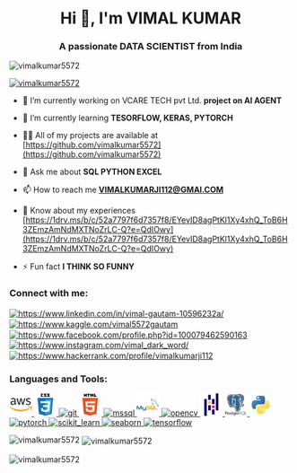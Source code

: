 <h1 align="center">Hi 👋, I'm VIMAL KUMAR</h1>
<h3 align="center">A passionate DATA SCIENTIST from India</h3>

<p align="left"> <img src="https://komarev.com/ghpvc/?username=vimalkumar5572&label=Profile%20views&color=0e75b6&style=flat" alt="vimalkumar5572" /> </p>

<p align="left"> <a href="https://github.com/ryo-ma/github-profile-trophy"><img src="https://github-profile-trophy.vercel.app/?username=vimalkumar5572" alt="vimalkumar5572" /></a> </p>

- 🔭 I’m currently working on VCARE TECH pvt Ltd. **project on AI AGENT**

- 🌱 I’m currently learning **TESORFLOW, KERAS, PYTORCH**

- 👨‍💻 All of my projects are available at [https://github.com/vimalkumar5572](https://github.com/vimalkumar5572)

- 💬 Ask me about **SQL PYTHON EXCEL**

- 📫 How to reach me **VIMALKUMARJI112@GMAI.COM**

- 📄 Know about my experiences [https://1drv.ms/b/c/52a7797f6d7357f8/EYevID8agPtKl1Xy4xhQ_ToB6H3ZEmzAmNdMXTNoZrLC-Q?e=QdIOwy](https://1drv.ms/b/c/52a7797f6d7357f8/EYevID8agPtKl1Xy4xhQ_ToB6H3ZEmzAmNdMXTNoZrLC-Q?e=QdIOwy)

- ⚡ Fun fact **I THINK SO FUNNY**

<h3 align="left">Connect with me:</h3>
<p align="left">
<a href="https://linkedin.com/in/https://www.linkedin.com/in/vimal-gautam-10596232a/" target="blank"><img align="center" src="https://raw.githubusercontent.com/rahuldkjain/github-profile-readme-generator/master/src/images/icons/Social/linked-in-alt.svg" alt="https://www.linkedin.com/in/vimal-gautam-10596232a/" height="30" width="40" /></a>
<a href="https://kaggle.com/https://www.kaggle.com/vimal5572gautam" target="blank"><img align="center" src="https://raw.githubusercontent.com/rahuldkjain/github-profile-readme-generator/master/src/images/icons/Social/kaggle.svg" alt="https://www.kaggle.com/vimal5572gautam" height="30" width="40" /></a>
<a href="https://fb.com/https://www.facebook.com/profile.php?id=100079462590163" target="blank"><img align="center" src="https://raw.githubusercontent.com/rahuldkjain/github-profile-readme-generator/master/src/images/icons/Social/facebook.svg" alt="https://www.facebook.com/profile.php?id=100079462590163" height="30" width="40" /></a>
<a href="https://instagram.com/https://www.instagram.com/vimal_dark_word/" target="blank"><img align="center" src="https://raw.githubusercontent.com/rahuldkjain/github-profile-readme-generator/master/src/images/icons/Social/instagram.svg" alt="https://www.instagram.com/vimal_dark_word/" height="30" width="40" /></a>
<a href="https://www.hackerrank.com/https://www.hackerrank.com/profile/vimalkumarji112" target="blank"><img align="center" src="https://raw.githubusercontent.com/rahuldkjain/github-profile-readme-generator/master/src/images/icons/Social/hackerrank.svg" alt="https://www.hackerrank.com/profile/vimalkumarji112" height="30" width="40" /></a>
</p>

<h3 align="left">Languages and Tools:</h3>
<p align="left"> <a href="https://aws.amazon.com" target="_blank" rel="noreferrer"> <img src="https://raw.githubusercontent.com/devicons/devicon/master/icons/amazonwebservices/amazonwebservices-original-wordmark.svg" alt="aws" width="40" height="40"/> </a> <a href="https://www.w3schools.com/css/" target="_blank" rel="noreferrer"> <img src="https://raw.githubusercontent.com/devicons/devicon/master/icons/css3/css3-original-wordmark.svg" alt="css3" width="40" height="40"/> </a> <a href="https://git-scm.com/" target="_blank" rel="noreferrer"> <img src="https://www.vectorlogo.zone/logos/git-scm/git-scm-icon.svg" alt="git" width="40" height="40"/> </a> <a href="https://www.w3.org/html/" target="_blank" rel="noreferrer"> <img src="https://raw.githubusercontent.com/devicons/devicon/master/icons/html5/html5-original-wordmark.svg" alt="html5" width="40" height="40"/> </a> <a href="https://www.microsoft.com/en-us/sql-server" target="_blank" rel="noreferrer"> <img src="https://www.svgrepo.com/show/303229/microsoft-sql-server-logo.svg" alt="mssql" width="40" height="40"/> </a> <a href="https://www.mysql.com/" target="_blank" rel="noreferrer"> <img src="https://raw.githubusercontent.com/devicons/devicon/master/icons/mysql/mysql-original-wordmark.svg" alt="mysql" width="40" height="40"/> </a> <a href="https://opencv.org/" target="_blank" rel="noreferrer"> <img src="https://www.vectorlogo.zone/logos/opencv/opencv-icon.svg" alt="opencv" width="40" height="40"/> </a> <a href="https://pandas.pydata.org/" target="_blank" rel="noreferrer"> <img src="https://raw.githubusercontent.com/devicons/devicon/2ae2a900d2f041da66e950e4d48052658d850630/icons/pandas/pandas-original.svg" alt="pandas" width="40" height="40"/> </a> <a href="https://www.postgresql.org" target="_blank" rel="noreferrer"> <img src="https://raw.githubusercontent.com/devicons/devicon/master/icons/postgresql/postgresql-original-wordmark.svg" alt="postgresql" width="40" height="40"/> </a> <a href="https://www.python.org" target="_blank" rel="noreferrer"> <img src="https://raw.githubusercontent.com/devicons/devicon/master/icons/python/python-original.svg" alt="python" width="40" height="40"/> </a> <a href="https://pytorch.org/" target="_blank" rel="noreferrer"> <img src="https://www.vectorlogo.zone/logos/pytorch/pytorch-icon.svg" alt="pytorch" width="40" height="40"/> </a> <a href="https://scikit-learn.org/" target="_blank" rel="noreferrer"> <img src="https://upload.wikimedia.org/wikipedia/commons/0/05/Scikit_learn_logo_small.svg" alt="scikit_learn" width="40" height="40"/> </a> <a href="https://seaborn.pydata.org/" target="_blank" rel="noreferrer"> <img src="https://seaborn.pydata.org/_images/logo-mark-lightbg.svg" alt="seaborn" width="40" height="40"/> </a> <a href="https://www.tensorflow.org" target="_blank" rel="noreferrer"> <img src="https://www.vectorlogo.zone/logos/tensorflow/tensorflow-icon.svg" alt="tensorflow" width="40" height="40"/> </a> </p>

<p><img align="left" src="https://github-readme-stats.vercel.app/api/top-langs?username=vimalkumar5572&show_icons=true&locale=en&layout=compact" alt="vimalkumar5572" /></p>

<p>&nbsp;<img align="center" src="https://github-readme-stats.vercel.app/api?username=vimalkumar5572&show_icons=true&locale=en" alt="vimalkumar5572" /></p>

<p><img align="center" src="https://github-readme-streak-stats.herokuapp.com/?user=vimalkumar5572&" alt="vimalkumar5572" /></p>

